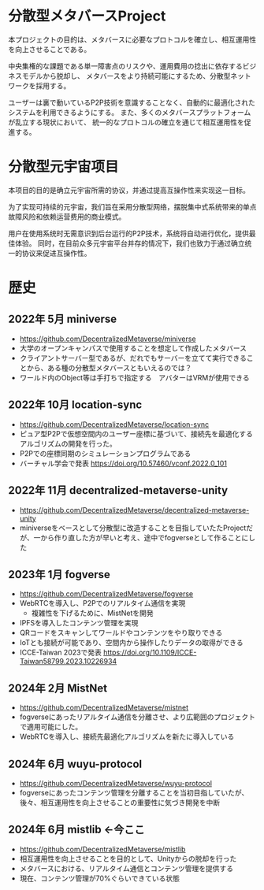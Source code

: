 # 分散型メタバースProject
本プロジェクトの目的は、メタバースに必要なプロトコルを確立し、相互運用性を向上させることである。

中央集権的な課題である単一障害点のリスクや、運用費用の捻出に依存するビジネスモデルから脱却し、
メタバースをより持続可能にするため、分散型ネットワークを採用する。

ユーザーは裏で動いているP2P技術を意識することなく、自動的に最適化されたシステムを利用できるようにする。
また、多くのメタバースプラットフォームが乱立する現状において、
統一的なプロトコルの確立を通じて相互運用性を促進する。

# 分散型元宇宙项目
本项目的目的是确立元宇宙所需的协议，并通过提高互操作性来实现这一目标。

为了实现可持续的元宇宙，我们旨在采用分散型网络，摆脱集中式系统带来的单点故障风险和依赖运营费用的商业模式。

用户在使用系统时无需意识到后台运行的P2P技术，系统将自动进行优化，提供最佳体验。
同时，在目前众多元宇宙平台并存的情况下，我们也致力于通过确立统一的协议来促进互操作性。

# 歴史
## 2022年 5月 miniverse
- https://github.com/DecentralizedMetaverse/miniverse
- 大学のオープンキャンパスで使用することを想定して作成したメタバース
- クライアントサーバー型であるが、だれでもサーバーを立てて実行できることから、ある種の分散型メタバースともいえるのでは？
- ワールド内のObject等は手打ちで指定する　アバターはVRMが使用できる
## 2022年 10月 location-sync
- https://github.com/DecentralizedMetaverse/location-sync
- ピュア型P2Pで仮想空間内のユーザー座標に基づいて、接続先を最適化するアルゴリズムの開発を行った。
- P2Pでの座標同期のシミュレーションプログラムである
- バーチャル学会で発表 https://doi.org/10.57460/vconf.2022.0_101
## 2022年 11月 decentralized-metaverse-unity
- https://github.com/DecentralizedMetaverse/decentralized-metaverse-unity
- miniverseをベースとして分散型に改造することを目指していたたProjectだが、一から作り直した方が早いと考え、途中でfogverseとして作ることにした
## 2023年 1月 fogverse
- https://github.com/DecentralizedMetaverse/fogverse
- WebRTCを導入し、P2Pでのリアルタイム通信を実現
  - 複雑性を下げるために、MistNetを開発
- IPFSを導入したコンテンツ管理を実現
- QRコードをスキャンしてワールドやコンテンツをやり取りできる
- IoTとも接続が可能であり、空間内から操作したりデータの取得ができる
- ICCE-Taiwan 2023で発表 https://doi.org/10.1109/ICCE-Taiwan58799.2023.10226934
## 2024年 2月 MistNet
- https://github.com/DecentralizedMetaverse/mistnet
- fogverseにあったリアルタイム通信を分離させ、より広範囲のプロジェクトで適用可能にした。
- WebRTCを導入し、接続先最適化アルゴリズムを新たに導入している
## 2024年 6月 wuyu-protocol
- https://github.com/DecentralizedMetaverse/wuyu-protocol
- fogverseにあったコンテンツ管理を分離することを当初目指していたが、後々、相互運用性を向上させることの重要性に気づき開発を中断
## 2024年 6月 mistlib ←今ここ
- https://github.com/DecentralizedMetaverse/mistlib
- 相互運用性を向上させることを目的として、Unityからの脱却を行った
- メタバースにおける、リアルタイム通信とコンテンツ管理を提供する
- 現在、コンテンツ管理が70%ぐらいできている状態
